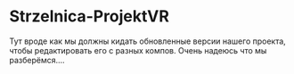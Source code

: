 # Strzelnica-ProjektVR
Тут вроде как мы должны кидать обновленные версии нашего проекта, чтобы редактировать его с разных компов. Очень надеюсь что мы разберёмся....
